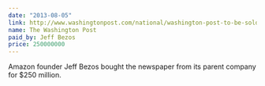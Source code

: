```yaml
---
date: "2013-08-05"
link: http://www.washingtonpost.com/national/washington-post-to-be-sold-to-jeff-bezos/2013/08/05/ca537c9e-fe0c-11e2-9711-3708310f6f4d_story.html?hpid=z1
name: The Washington Post
paid_by: Jeff Bezos
price: 250000000
---
```


Amazon founder Jeff Bezos bought the newspaper from its parent company for $250 million.
